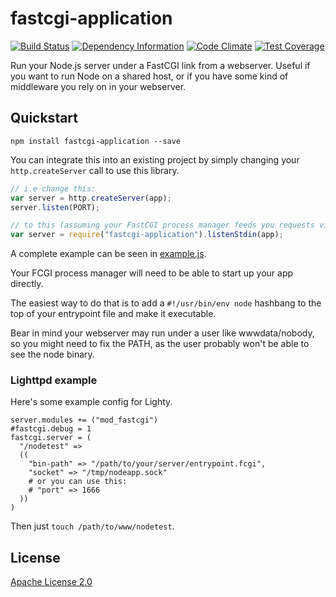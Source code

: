 # fastcgi-application

[![Build Status][badge-travis-img]][badge-travis-url]
[![Dependency Information][badge-david-img]][badge-david-url]
[![Code Climate][badge-climate-img]][badge-climate-url]
[![Test Coverage][badge-coverage-img]][badge-coverage-url]

Run your Node.js server under a FastCGI link from a webserver. Useful if you want to run Node on a shared host, or if you have some kind of middleware you rely on in your webserver.

## Quickstart

```
npm install fastcgi-application --save
```

You can integrate this into an existing project by simply changing your `http.createServer` call to use this library.

```js
// i.e change this:
var server = http.createServer(app);
server.listen(PORT);

// to this (assuming your FastCGI process manager feeds you requests via stdin)
var server = require("fastcgi-application").listenStdin(app);
```

A complete example can be seen in [example.js](example.js).

Your FCGI process manager will need to be able to start up your app directly.

The easiest way to do that is to add a `#!/usr/bin/env node` hashbang to the top of your entrypoint file and make it executable.

Bear in mind your webserver may run under a user like wwwdata/nobody, so you might need to fix the PATH, as the user probably won't be able to see the node binary.

### Lighttpd example

Here's some example config for Lighty.

```
server.modules += ("mod_fastcgi")
#fastcgi.debug = 1
fastcgi.server = (
  "/nodetest" =>
  ((
    "bin-path" => "/path/to/your/server/entrypoint.fcgi",
    "socket" => "/tmp/nodeapp.sock"
    # or you can use this:
    # "port" => 1666
  ))
)
```

Then just `touch /path/to/www/nodetest`.

## License

[Apache License 2.0](LICENSE)

[badge-travis-img]: https://img.shields.io/travis/samcday/node-fastcgi-application.svg?style=flat-square
[badge-travis-url]: https://travis-ci.org/samcday/node-fastcgi-application
[badge-david-img]: https://img.shields.io/david/samcday/node-fastcgi-application.svg?style=flat-square
[badge-david-url]: https://david-dm.org/samcday/node-fastcgi-application
[badge-npm-img]: https://nodei.co/npm/google-spreadsheets.png?downloads=true&downloadRank=true&stars=true
[badge-npm-url]: https://www.npmjs.org/package/google-spreadsheets
[badge-climate-img]: https://img.shields.io/codeclimate/github/samcday/node-fastcgi-application.svg?style=flat-square
[badge-climate-url]: https://codeclimate.com/github/samcday/node-fastcgi-application
[badge-coverage-img]: https://img.shields.io/codeclimate/coverage/github/samcday/node-fastcgi-application.svg?style=flat-square
[badge-coverage-url]: https://codeclimate.com/github/samcday/node-fastcgi-application